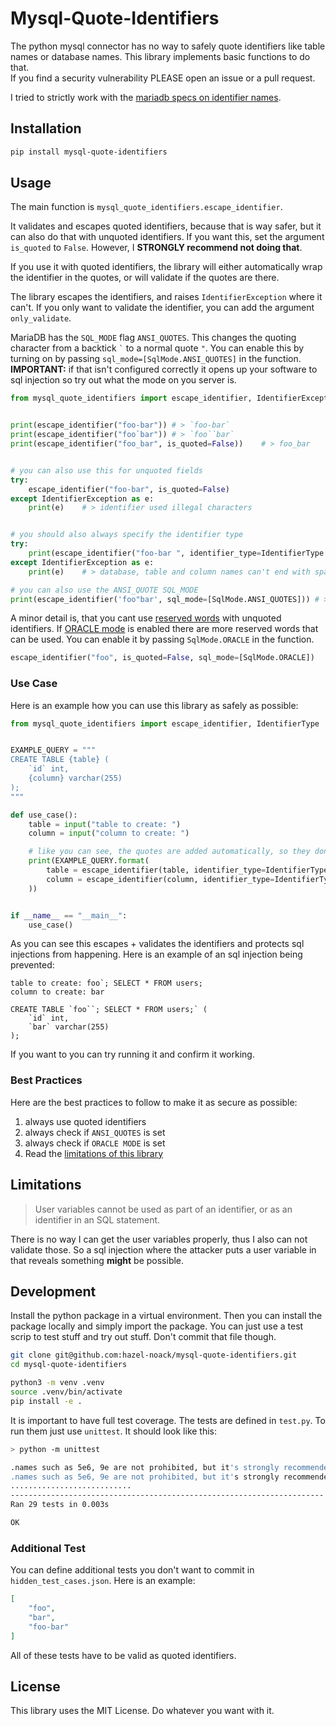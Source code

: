 # Mysql-Quote-Identifiers

The python mysql connector has no way to safely quote identifiers like table names or database names. This library implements basic functions to do that.  
If you find a security vulnerability PLEASE open an issue or a pull request.

I tried to strictly work with the [mariadb specs on identifier names](https://mariadb.com/docs/server/reference/sql-structure/sql-language-structure/identifier-names).

## Installation

```sh
pip install mysql-quote-identifiers
```

## Usage

The main function is `mysql_quote_identifiers.escape_identifier`.

It validates and escapes quoted identifiers, because that is way safer, but it can also do that with unquoted identifiers. If you want this, set the argument `is_quoted` to `False`. However, I **STRONGLY recommend not doing that**.

If you use it with quoted identifiers, the library will either automatically wrap the identifier in the quotes, or will validate if the quotes are there.

The library escapes the identifiers, and raises `IdentifierException` where it can't. If you only want to validate the identifier, you can add the argument `only_validate`.

MariaDB has the `SQL_MODE` flag `ANSI_QUOTES`. This changes the quoting character from a backtick `` ` `` to a normal quote `"`. You can enable this by turning on by passing `sql_mode=[SqlMode.ANSI_QUOTES]` in the function. **IMPORTANT:** if that isn't configured correctly it opens up your software to sql injection so try out what the mode on you server is.

```python
from mysql_quote_identifiers import escape_identifier, IdentifierException, IdentifierType,  SqlMode


print(escape_identifier("foo-bar")) # > `foo-bar`
print(escape_identifier("foo`bar")) # > `foo``bar`
print(escape_identifier("foo_bar", is_quoted=False))    # > foo_bar


# you can also use this for unquoted fields
try:
    escape_identifier("foo-bar", is_quoted=False)
except IdentifierException as e:
    print(e)    # > identifier used illegal characters


# you should also always specify the identifier type
try:
    print(escape_identifier("foo-bar ", identifier_type=IdentifierType.DATABASE))
except IdentifierException as e:
    print(e)    # > database, table and column names can't end with space characters

# you can also use the ANSI_QUOTE SQL_MODE
print(escape_identifier('foo"bar', sql_mode=[SqlMode.ANSI_QUOTES])) # > "foo""bar"

```

A minor detail is, that you cant use [reserved words](https://mariadb.com/docs/server/reference/sql-structure/sql-language-structure/reserved-words) with unquoted identifiers. If [ORACLE mode](https://mariadb.com/docs/release-notes/community-server/about/compatibility-and-differences/sql_modeoracle) is enabled there are more reserved words that can be used. You can enable it by passing `SqlMode.ORACLE` in the function.

```python
escape_identifier("foo", is_quoted=False, sql_mode=[SqlMode.ORACLE])
```

### Use Case

Here is an example how you can use this library as safely as possible:

```python
from mysql_quote_identifiers import escape_identifier, IdentifierType


EXAMPLE_QUERY = """
CREATE TABLE {table} (
    `id` int,
    {column} varchar(255)
); 
"""

def use_case():
    table = input("table to create: ")
    column = input("column to create: ")

    # like you can see, the quotes are added automatically, so they don't have to be in the template
    print(EXAMPLE_QUERY.format(
        table = escape_identifier(table, identifier_type=IdentifierType.TABLE),
        column = escape_identifier(column, identifier_type=IdentifierType.COLUMN)
    ))


if __name__ == "__main__":
    use_case()
```

As you can see this escapes + validates the identifiers and protects sql injections from happening. Here is an example of an sql injection being prevented:

```
table to create: foo`; SELECT * FROM users;
column to create: bar

CREATE TABLE `foo``; SELECT * FROM users;` (
    `id` int,
    `bar` varchar(255)
);
```

If you want to you can try running it and confirm it working.

### Best Practices

Here are the best practices to follow to make it as secure as possible:

1. always use quoted identifiers
2. always check if `ANSI_QUOTES` is set
3. always check if `ORACLE MODE` is set
4. Read the [limitations of this library](#limitations)


## Limitations

> User variables cannot be used as part of an identifier, or as an identifier in an SQL statement.

There is no way I can get the user variables properly, thus I also can not validate those. So a sql injection where the attacker puts a user variable in that reveals something **might** be possible.

## Development

Install the python package in a virtual environment. Then you can install the package locally and simply import the package. You can just use a test scrip to test stuff and try out stuff. Don't commit that file though.

```sh
git clone git@github.com:hazel-noack/mysql-quote-identifiers.git
cd mysql-quote-identifiers

python3 -m venv .venv
source .venv/bin/activate
pip install -e .
```

It is important to have full test coverage. The tests are defined in `test.py`. To run them just use `unittest`. It should look like this:

```sh
> python -m unittest

.names such as 5e6, 9e are not prohibited, but it's strongly recommended not to use them, as they could lead to ambiguity in certain contexts, being treated as a number or expression
.names such as 5e6, 9e are not prohibited, but it's strongly recommended not to use them, as they could lead to ambiguity in certain contexts, being treated as a number or expression
...........................
----------------------------------------------------------------------
Ran 29 tests in 0.003s

OK
```

### Additional Test

You can define additional tests you don't want to commit in `hidden_test_cases.json`. Here is an example:

```json
[
    "foo",
    "bar",
    "foo-bar"
]
```

All of these tests have to be valid as quoted identifiers.

## License

This library uses the MIT License. Do whatever you want with it.
